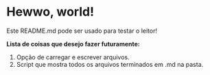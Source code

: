 # Hewwo, world!
Este README.md pode ser usado para testar o leitor!

**Lista de coisas que desejo fazer futuramente:**
1. Opção de carregar e escrever arquivos.
2. Script que mostra todos os arquivos terminados em .md na pasta.
